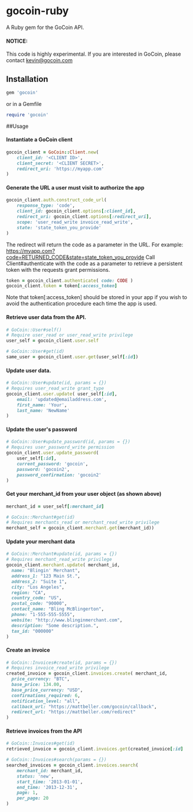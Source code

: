 # gocoin-ruby

A Ruby gem for the GoCoin API.

#### NOTICE:
This code is highly experimental. If you are interested in GoCoin, please contact kevin@gocoin.com

## Installation

``` ruby
gem 'gocoin'
```
or in a Gemfile
``` ruby
require 'gocoin'
```

##Usage

#### Instantiate a GoCoin client

``` ruby
gocoin_client = GoCoin::Client.new(
	client_id: '<CLIENT ID>',
	client_secret: '<CLIENT SECRET>',
	redirect_uri: 'https://myapp.com'
)
```

#### Generate the URL a user must visit to authorize the app

``` ruby
gocoin_client.auth.construct_code_url(
	response_type: 'code',
	client_id: gocoin_client.options[:client_id],
	redirect_uri: gocoin_client.options[:redirect_uri],
	scope: 'user_read_write invoice_read_write',
	state: 'state_token_you_provide'
)
```

The redirect will return the code as a parameter in the URL. For example:
https://myapp.com?code=RETURNED_CODE&state=state_token_you_provide 
Call Client#authenticate with the code as a parameter to retrieve a persistent token with the requests grant permissions.

``` ruby
token = gocoin_client.authenticate( code: CODE )
gocoin_client.token = token[:access_token]
```
Note that token[:access_token] should be stored in your app if you wish to avoid the authentication procedure each time the app is used.


#### Retrieve user data from the API.

``` ruby
# GoCoin::User#self()
# Require user_read or user_read_write privilege
user_self = gocoin_client.user.self

# GoCoin::User#get(id)
same_user = gocoin_client.user.get(user_self[:id])
```

#### Update user data.

``` ruby
# GoCoin::User#update(id, params = {})
# Requires user_read_write grant_type
gocoin_client.user.update( user_self[:id],
	email: 'updated@emailaddress.com',
	first_name: 'Your',
	last_name: 'NewName'
)
```

#### Update the user's password

``` ruby
# GoCoin::User#update_password(id, params = {})
# Requires user_password_write permission
gocoin_client.user.update_password(
	user_self[:id],
	current_password: 'gocoin',
	password: 'gocoin2',
	password_confirmation: 'gocoin2'
)
```

#### Get your merchant_id from your user object (as shown above)

``` ruby
merchant_id = user_self[:merchant_id]

# GoCoin::Merchant#get(id)
# Requires merchants_read or merchant_read_write privilege
merchant_self = gocoin_client.merchant.get(merchant_id))
```

#### Update your merchant data

``` ruby
# GoCoin::Merchant#update(id, params = {})
# Requires merchant_read_write privilege
gocoin_client.merchant.update( merchant_id,
  name: "Blingin' Merchant", 
  address_1: "123 Main St.",
  address_2: "Suite 1", 
  city: "Los Angeles", 
  region: "CA", 
  country_code: "US", 
  postal_code: "90000", 
  contact_name: "Bling McBlingerton", 
  phone: "1-555-555-5555", 
  website: "http://www.blinginmerchant.com", 
  description: "Some description.", 
  tax_id: "000000"
)
```

#### Create an invoice

``` ruby
# GoCoin::Invoices#create(id, params = {})
# Requires invoice_read_write privilege
created_invoice = gocoin_client.invoices.create( merchant_id,
  price_currency: "BTC",
  base_price: 134.00,
  base_price_currency: "USD",
  confirmations_required: 6,
  notification_level: "all",
  callback_url: "https://mattbeller.com/gocoin/callback",
  redirect_url: "https://mattbeller.com/redirect"
)
```

#### Retrieve invoices from the API

``` ruby
# GoCoin::Invoices#get(id)
retrieved_invoice = gocoin_client.invoices.get(created_invoice[:id]

# GoCoin::Invoices#search(params = {})
searched_invoices = gocoin_client.invoices.search(
	merchant_id: merchant_id,
	status: 'new',
	start_time: '2013-01-01',
	end_time: '2013-12-31',
	page: 1,
	per_page: 20
)
```
